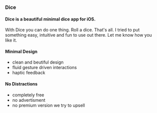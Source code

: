 ### Dice 

#### Dice is a beautiful minimal dice app for iOS. 

With Dice you can do one thing. 
Roll a dice. 
That's all. 
I tried to put something easy, intuitive and fun to use out there. 
Let me know how you like it.

#### Minimal Design
- clean and beutiful design 
- fluid gesture driven interactions
- haptic feedback 

#### No Distractions
- completely free
- no advertisment
- no premium version we try to upsell

